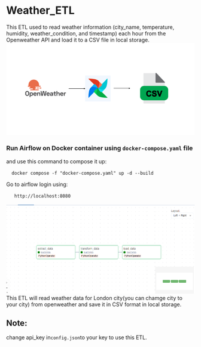 # Weather_ETL
This ETL used to read weather information (city_name, temperature, humidity, weather_condition, and timestamp) each hour from the Openweather API and load it to a CSV file in local storage.
![Alt](https://github.com/AdanALalawni/Weather/blob/main/W-ETL.png)

### Run Airflow on Docker container using `docker-compose.yaml` file 
 and use this command to compose it up:
 
      docker compose -f "docker-compose.yaml" up -d --build 
Go to airflow login using:

       http://localhost:8080

![Alt](https://github.com/AdanALalawni/Weather/blob/main/ETL.png)
This ETL will read weather data for London city(you can chamge city to your city) from openweather and save it in CSV format in local storage.
## Note:
change api_key in`config.json`to your key to use this ETL.

